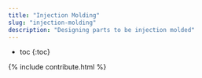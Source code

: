 ```yaml
---
title: "Injection Molding"
slug: "injection-molding"
description: "Designing parts to be injection molded"
---
```


* toc
{:toc}

{% include contribute.html %}
